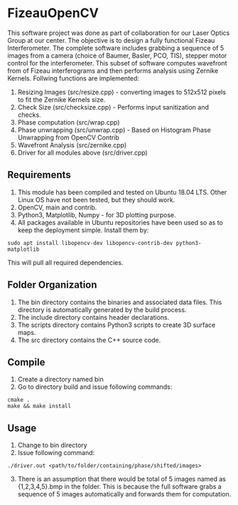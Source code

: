 # FizeauOpenCV

This software project was done as part of collaboration for our Laser Optics Group at our center. The objective is to design a fully functional Fizeau Interferometer. The complete software includes grabbing a sequence of 5 images from a camera (choice of Baumer, Basler, PCO, TIS), stepper motor control for the interferometer. This subset of software computes wavefront from of Fizeau interferograms and then performs analysis using Zernike Kernels. Follwing functions are implemented:

1. Resizing Images (src/resize.cpp) - converting images to 512x512 pixels to fit the Zernike Kernels size.
2. Check Size (src/checksize.cpp) - Performs input sanitization and checks.
3. Phase computation (src/wrap.cpp)
4. Phase unwrapping (src/unwrap.cpp) - Based on Histogram Phase Unwrapping from OpenCV Contrib
5. Wavefront Analysis (src/zernike.cpp)
6. Driver for all modules above (src/driver.cpp)

## Requirements
1. This module has been compiled and tested on Ubuntu 18.04 LTS. Other Linux OS have not been tested, but they should work. 
2. OpenCV, main and contrib.
3. Python3, Matplotlib, Numpy - for 3D plotting purpose.
4. All packages available in Ubuntu repositories have been used so as to keep the deployment simple. Install them by:
```
sudo apt install libopencv-dev libopencv-contrib-dev python3-matplotlib
```
This will pull all required dependencies.


## Folder Organization
1. The bin directory contains the binaries and associated data files. This directory is automatically generated by the build process.
2. The include directory contains header declarations.
3. The scripts directory contains Python3 scripts to create 3D surface maps.
4. The src directory contains the C++ source code.

## Compile
1. Create a directory named bin
2. Go to directory build and issue following commands: 
```
cmake .
make && make install
```

## Usage
1. Change to bin directory
2. Issue following command: 
```
./driver.out <path/to/folder/containing/phase/shifted/images>
```
3. There is an assumption that there would be total of 5 images named as {1,2,3,4,5}.bmp in the folder. This is because the full software grabs a sequence of 5 images automatically and forwards them for computation.
